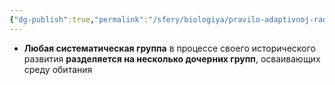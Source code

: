 ```yaml
---
{"dg-publish":true,"permalink":"/sfery/biologiya/pravilo-adaptivnoj-radiaczii/","tags":["Эволюция"]}
---
```


- **Любая систематическая группа** в процессе своего исторического развития **разделяется на несколько дочерних групп**, осваивающих среду обитания 